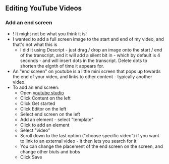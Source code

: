 ## Editing YouTube Videos

### Add an end screen

- ! It might not be what you think it is! 
- I wanted to add a full screen image to the start and end of my video, and that's not what this is
    - I did it using Descript - just drag / drop an image onto the start / end of the transcript, and it will add a silent bit in - which by default is 4 seconds - and will insert dots in the transcript. Delete dots to shorten the elgnth of time it appears for. 
- An "end screen" on youtube is a little mini screen that pops up towards the end of your video, and links to other content - typically another video.
- To add an end screen:
    - Open [youtube studio](https://studio.youtube.com/)
    - Click Content on the left
    - Click Get started
    - Click Editor on the left
    - Select end screen on the left
    - Add an element - select "template" 
    - Click to add an element
    - Select "video"
    - Scroll down to the last option ("choose specific video") if you want to link to an external video - it then lets you search for it
    - You can change the placement of the end screen on the screen, and change other biuts and bobs
    - Click Save